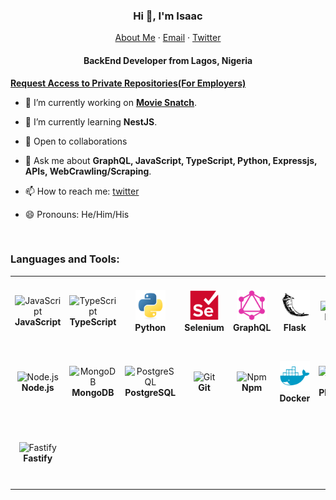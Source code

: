 <p align="center">
  <h3 align="center">Hi 👋, I'm Isaac</h3>
</p>
<p align="center">
    <a href="https://dilute.dev">About Me</a>
    ·
    <a href="mailto:isaac@dilute.dev">Email</a>
    ·
    <a href="https://twitter.com/dilutedev">Twitter</a>
</p>
<p align="center">
  <h4 align="center">BackEnd Developer from Lagos, Nigeria</h4>
</p>

**[Request  Access to Private Repositories(For Employers)](https://www.dilute.dev/contact)**
<!-- <p align="center"> 
  <img align="center" src="https://komarev.com/ghpvc/?username=andyias&color=blue&style=flat-square" alt="isaac profile views" />
</p> -->


- 🔭 I’m currently working on **[Movie Snatch](https://dilute.dev/projects#movie-snatch)**.

- 🌱 I’m currently learning **NestJS**.

- 👯 Open to collaborations

- 💬 Ask me about **GraphQL, JavaScript, TypeScript, Python, Expressjs, APIs, WebCrawling/Scraping**.

- 📫 How to reach me: [twitter](https://twitter.com/dilutedev)

- 😄 Pronouns: He/Him/His

<br >

### Languages and Tools:
<table>
  <tr>
    <td align="center" height="108" width="108">
      <img
        src="https://cdn.jsdelivr.net/gh/devicons/devicon/icons/javascript/javascript-plain.svg"
        width="48"
        height="48"
        alt="JavaScript"
      />
      <br /><strong>JavaScript</strong>
      </td>
    <td align="center" height="108" width="108">
      <img
        src="https://cdn.icon-icons.com/icons2/2415/PNG/512/typescript_original_logo_icon_146317.png"
        width="48"
        height="48"
        alt="TypeScript"
      />
      <br /><strong>TypeScript</strong>
     </td>
    <td align="center" height="108" width="108">
      <img
        src="https://raw.githubusercontent.com/devicons/devicon/1119b9f84c0290e0f0b38982099a2bd027a48bf1/icons/python/python-original.svg"
        width="48"
        height="48"
        alt="Python"
      />
      <br /><strong>Python</strong>
      </td>
      <td align="center" height="108" width="108">
      <img
        src="https://raw.githubusercontent.com/devicons/devicon/1119b9f84c0290e0f0b38982099a2bd027a48bf1/icons/selenium/selenium-original.svg"
        width="48"
        height="48"
        alt="Selenium"
      />
      <br /><strong>Selenium</strong>
      </td>
    <td align="center" height="108" width="108">
      <img
        src="https://raw.githubusercontent.com/devicons/devicon/1119b9f84c0290e0f0b38982099a2bd027a48bf1/icons/graphql/graphql-plain.svg"
        width="48"
        height="48"
        alt="GraphQL"
      />
      <br /><strong>GraphQL</strong>
    </td>  
    <td align="center" height="108" width="108">
      <img
        src="https://raw.githubusercontent.com/devicons/devicon/1119b9f84c0290e0f0b38982099a2bd027a48bf1/icons/flask/flask-original.svg"
        width="48"
        height="48"
        alt="Flask"
      />
      <br /><strong>Flask</strong>
  </td> 
    <td align="center" height="108" width="108">
      <img
        src="https://cdn.jsdelivr.net/gh/devicons/devicon/icons/express/express-original.svg"
        width="48"
        height="48"
        alt="Express"
      />
      <br /><strong>Express</strong>
    </td>
  </tr>
  <tr>
    <td align="center" height="108" width="108">
      <img
        src="https://cdn.jsdelivr.net/gh/devicons/devicon/icons/nodejs/nodejs-original.svg"
        width="48"
        height="48"
        alt="Node.js"
      />
      <br /><strong>Node.js</strong>
    </td>
    <td align="center" height="108" width="108">
      <img
        src="https://cdn.jsdelivr.net/gh/devicons/devicon/icons/mongodb/mongodb-original.svg"
        width="48"
        height="48"
        alt="MongoDB"
      />
      <br /><strong>MongoDB</strong>
    </td>
    <td align="center" height="108" width="108">
      <img
        src="https://cdn.jsdelivr.net/gh/devicons/devicon/icons/postgresql/postgresql-original.svg"
        width="48"
        height="48"
        alt="PostgreSQL"
      />
      <br /><strong>PostgreSQL</strong>
    </td>
    <td align="center" height="108" width="108">
      <img
        src="https://cdn.jsdelivr.net/gh/devicons/devicon/icons/git/git-original.svg"
        width="48"
        height="48"
        alt="Git"
      />
      <br /><strong>Git</strong>
    </td>
    <td align="center" height="108" width="108">
      <img
        src="https://cdn.jsdelivr.net/gh/devicons/devicon/icons/npm/npm-original-wordmark.svg"
        width="48"
        height="48"
        alt="Npm"
      />
      <br /><strong>Npm</strong>
    </td>
    <td align="center" height="108" width="108">
      <img
        src="https://raw.githubusercontent.com/devicons/devicon/1119b9f84c0290e0f0b38982099a2bd027a48bf1/icons/docker/docker-plain.svg"
        width="48"
        height="48"
        alt="Docker"
      />
      <br /><strong>Docker</strong>
    </td>
    <td align="center" height="108" width="108">
      <img
        src="https://playwright.dev/img/playwright-logo.svg"
        width="48"
        height="48"
        alt="Playwright"
      />
      <br /><strong>Playwright</strong>
    </td>
  </tr>
  <tr>
    <td align="center" height="108" width="108">
      <img
        src="https://static-00.iconduck.com/assets.00/fastify-icon-256x164-avoe5y6g.png"
        width="48"
        height="48"
        alt="Fastify"
      />
      <br /><strong>Fastify</strong>
    </td>
</table>
<br >
